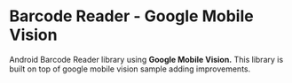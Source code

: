 Barcode Reader - Google Mobile Vision
===================
Android Barcode Reader library using **Google Mobile Vision.** This library is built on top of google mobile vision sample adding improvements.

